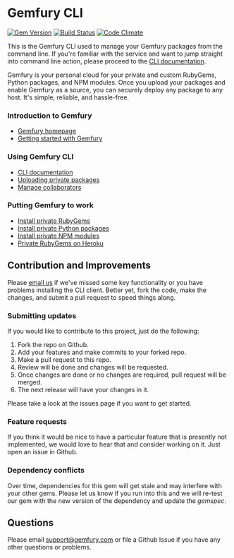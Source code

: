 Gemfury CLI
===========

[![Gem Version](https://badge.fury.io/rb/gemfury.svg)](http://badge.fury.io/rb/gemfury)
[![Build Status](https://secure.travis-ci.org/gemfury/gemfury.svg?branch=master)](https://travis-ci.org/gemfury/gemfury)
[![Code Climate](https://codeclimate.com/github/gemfury/gemfury/badges/gpa.svg)](https://codeclimate.com/github/gemfury/gemfury)

This is the Gemfury CLI used to manage your Gemfury packages from the command line.  If you're
familiar with the service and want to jump straight into command line action, please proceed to
the [CLI documentation](http://devcenter.gemfury.com/articles/gemfury-cli.html).

Gemfury is your personal cloud for your private and custom RubyGems, Python packages, and NPM
modules.  Once you upload your packages and enable Gemfury as a source, you can securely deploy
any package to any host. It's simple, reliable, and hassle-free.


### Introduction to Gemfury
* [Gemfury homepage](http://www.gemfury.com)
* [Getting started with Gemfury](http://devcenter.gemfury.com/articles/getting-started.html)

### Using Gemfury CLI
* [CLI documentation](http://devcenter.gemfury.com/articles/gemfury-cli.html)
* [Uploading private packages](http://devcenter.gemfury.com/articles/gemfury-cli.html#uploading_packages)
* [Manage collaborators](http://devcenter.gemfury.com/articles/gemfury-cli.html#collaboration)

### Putting Gemfury to work
* [Install private RubyGems](http://devcenter.gemfury.com/articles/install-gems.html)
* [Install private Python packages](http://devcenter.gemfury.com/articles/pypi-server.html)
* [Install private NPM modules](http://devcenter.gemfury.com/articles/npm-registry.html)
* [Private RubyGems on Heroku](http://devcenter.gemfury.com/articles/private-gems-on-heroku.html)


## Contribution and Improvements

Please [email us](mailto:support@gemfury.com) if we've missed some key functionality or you have problems installing the CLI client.  Better yet, fork the code, make the changes, and submit a pull request to speed things along.

### Submitting updates

If you would like to contribute to this project, just do the following:

1. Fork the repo on Github.
2. Add your features and make commits to your forked repo.
3. Make a pull request to this repo.
4. Review will be done and changes will be requested.
5. Once changes are done or no changes are required, pull request will be merged.
6. The next release will have your changes in it.

Please take a look at the issues page if you want to get started.

### Feature requests

If you think it would be nice to have a particular feature that is presently not implemented, we would love
to hear that and consider working on it.  Just open an issue in Github.

### Dependency conflicts

Over time, dependencies for this gem will get stale and may interfere with your other gems.  Please let us know if you run into this and we will re-test our gem with the new version of the dependency and update the _gemspec_.


## Questions

Please email support@gemfury.com or file a Github Issue if you have any other questions or problems.